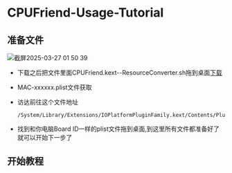 # CPUFriend-Usage-Tutorial
## 准备文件
![截屏2025-03-27 01 50 39](https://github.com/user-attachments/assets/8acff8ca-8129-4f32-ae29-0d68a3600c28)

- 下载之后把文件里面CPUFriend.kext--ResourceConverter.sh拖到桌面[下载](https://github.com/acidanthera/CPUFriend)

- MAC-xxxxxx.plist文件获取
- 访达前往这个文件地址

  ```
  /System/Library/Extensions/IOPlatformPluginFamily.kext/Contents/PlugIns/X86PlatformPlugin.kext/Contents/Resources/
  ```
- 找到和你电脑Board ID一样的plist文件拖到桌面,到这里所有文件都准备好了就可以开始下一步了

## 开始教程
